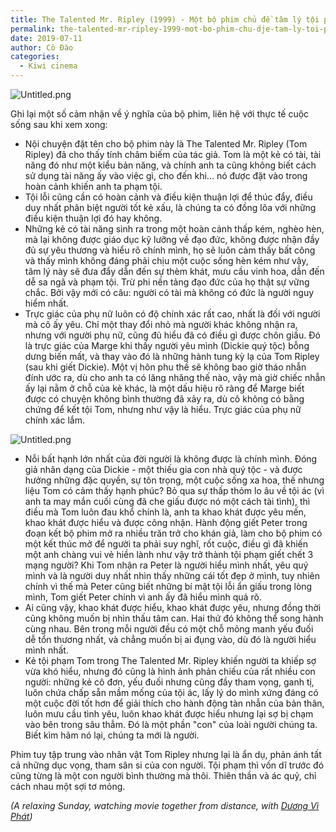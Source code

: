 ```yaml
---
title: The Talented Mr. Ripley (1999) - Một bộ phim chủ đề tâm lý tội phạm không thể bỏ qua
permalink: the-talented-mr-ripley-1999-mot-bo-phim-chu-dje-tam-ly-toi-pham-khong-the-bo-qua/
date: 2019-07-11
author: Cô Đào
categories:
  - Kiwi cinema
---
```


![Untitled.png](https://prod-files-secure.s3.us-west-2.amazonaws.com/1c35bcdc-42a4-44e8-9d9c-01e2d858c279/2277d2fd-9ecf-423e-968d-06012e7a4b61/Untitled.png?X-Amz-Algorithm=AWS4-HMAC-SHA256&X-Amz-Content-Sha256=UNSIGNED-PAYLOAD&X-Amz-Credential=AKIAT73L2G45HZZMZUHI%2F20240313%2Fus-west-2%2Fs3%2Faws4_request&X-Amz-Date=20240313T023956Z&X-Amz-Expires=3600&X-Amz-Signature=dffa89f862b885652cbf1346526ebc7286e81dfd5faddbfbc0c0c9e996df8f72&X-Amz-SignedHeaders=host&x-id=GetObject)


Ghi lại một số cảm nhận về ý nghĩa của bộ phim, liên hệ với thực tế cuộc sống sau khi xem xong:

- Nội chuyện đặt tên cho bộ phim này là The Talented Mr. Ripley (Tom Ripley) đã cho thấy tính châm biếm của tác giả. Tom là một kẻ có tài, tài năng đó như một kiểu bản năng, và chính anh ta cũng không biết cách sử dụng tài năng ấy vào việc gì, cho đến khi... nó được đặt vào trong hoàn cảnh khiến anh ta phạm tội.
- Tội lỗi cũng cần có hoàn cảnh và điều kiện thuận lợi để thúc đẩy, điều duy nhất phân biệt người tốt kẻ xấu, là chúng ta có đồng lõa với những điều kiện thuận lợi đó hay không.
- Những kẻ có tài năng sinh ra trong một hoàn cảnh thấp kém, nghèo hèn, mà lại không được giáo dục kỹ lưỡng về đạo đức, không được nhận đầy đủ sự yêu thương và hiểu rõ chính mình, họ sẽ luôn cảm thấy bất công và thấy mình không đáng phải chịu một cuộc sống hèn kém như vậy, tâm lý này sẽ đưa đẩy dẫn đến sự thèm khát, mưu cầu vinh hoa, dẫn đến dễ sa ngã và phạm tội. Trừ phi nền tảng đạo đức của họ thật sự vững chắc. Bởi vậy mới có câu: người có tài mà không có đức là người nguy hiểm nhất.
- Trực giác của phụ nữ luôn có độ chính xác rất cao, nhất là đối với người mà cô ấy yêu. Chỉ một thay đổi nhỏ mà người khác không nhận ra, nhưng với người phụ nữ, cũng đủ hiểu đã có điều gì được chôn giấu. Đó là trực giác của Marge khi thấy người yêu mình (Dickie quý tộc) bỗng dưng biến mất, và thay vào đó là những hành tung kỳ lạ của Tom Ripley (sau khi giết Dickie). Một vị hôn phu thề sẽ không bao giờ tháo nhẫn đính ước ra, dù cho anh ta có lăng nhăng thế nào, vậy mà giờ chiếc nhẫn ấy lại nằm ở chỗ của kẻ khác, là một dấu hiệu rõ ràng để Marge biết được có chuyện không bình thường đã xảy ra, dù cô không có bằng chứng để kết tội Tom, nhưng như vậy là hiểu. Trực giác của phụ nữ chính xác lắm.

![Untitled.png](https://prod-files-secure.s3.us-west-2.amazonaws.com/1c35bcdc-42a4-44e8-9d9c-01e2d858c279/62b98e49-397d-4b1c-b648-7c3e41174ac7/Untitled.png?X-Amz-Algorithm=AWS4-HMAC-SHA256&X-Amz-Content-Sha256=UNSIGNED-PAYLOAD&X-Amz-Credential=AKIAT73L2G45HZZMZUHI%2F20240313%2Fus-west-2%2Fs3%2Faws4_request&X-Amz-Date=20240313T023956Z&X-Amz-Expires=3600&X-Amz-Signature=eba3c6871e0bea47572bd659b5baca8ecd35ac45b936bdf66f3d3dfce6f05678&X-Amz-SignedHeaders=host&x-id=GetObject)

- Nỗi bất hạnh lớn nhất của đời người là không được là chính mình. Đóng giả nhân dạng của Dickie - một thiếu gia con nhà quý tộc - và được hưởng những đặc quyền, sự tôn trọng, một cuộc sống xa hoa, thế nhưng liệu Tom có cảm thấy hạnh phúc? Bỏ qua sự thấp thỏm lo âu về tội ác (vì anh ta may mắn cuối cùng đã che giấu được nó một cách tài tình), thì điều mà Tom luôn đau khổ chính là, anh ta khao khát được yêu mến, khao khát được hiểu và được công nhận. Hành động giết Peter trong đoạn kết bộ phim mở ra nhiều trăn trở cho khán giả, làm cho bộ phim có một kết thúc mở để người ta phải suy nghĩ, rốt cuộc, điều gì đã khiến một anh chàng vui vẻ hiền lành như vậy trở thành tội phạm giết chết 3 mạng người? Khi Tom nhận ra Peter là người hiểu mình nhất, yêu quý mình và là người duy nhất nhìn thấy những cái tốt đẹp ở mình, tuy nhiên chính vì thế mà Peter cũng biết những bí mật tội lỗi ẩn giấu trong lòng mình, Tom giết Peter chính vì anh ấy đã hiểu mình quá rõ.
- Ai cũng vậy, khao khát được hiểu, khao khát được yêu, nhưng đồng thời cũng không muốn bị nhìn thấu tâm can. Hai thứ đó không thể song hành cùng nhau. Bên trong mỗi người đều có một chỗ mỏng manh yếu đuối dễ tổn thương nhất, và chẳng muốn bị ai đụng vào, dù đó là người hiểu mình nhất.
- Kẻ tội phạm Tom trong The Talented Mr. Ripley khiến người ta khiếp sợ vừa khó hiểu, nhưng đó cũng là hình ảnh phản chiếu của rất nhiều con người: những kẻ cô đơn, yếu đuối nhưng cũng đầy tham vọng, ganh tị, luôn chứa chấp sẵn mầm mống của tội ác, lấy lý do mình xứng đáng có một cuộc đời tốt hơn để giải thích cho hành động tàn nhẫn của bản thân, luôn mưu cầu tình yêu, luôn khao khát được hiểu nhưng lại sợ bị chạm vào bên trong sâu thẳm. Đó là một phần "con" của loài người chúng ta. Biết kìm hãm nó lại, chúng ta mới là người.

Phim tuy tập trung vào nhân vật Tom Ripley nhưng lại là ẩn dụ, phản ánh tất cả những dục vọng, tham sân si của con người. Tội phạm thì vốn dĩ trước đó cũng từng là một con người bình thường mà thôi. Thiên thần và ác quỷ, chỉ cách nhau một sợi tơ mỏng.


_(A relaxing Sunday, watching movie together from distance, with_ [_Dương Vì Phát_](https://www.facebook.com/viphat?__tn__=%2CdK*F-R&eid=ARD2a05b9QcBIUQSaPKu84tBcuF-26nUQZMjnLNhQBtW2kDsxDd8EzJcqr59V8UerlyLMHt6bBmatPff)_)_

